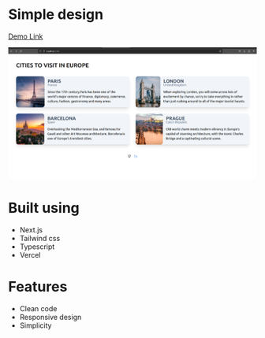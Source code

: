 # Simple design

[Demo Link](https://sessami-eta.vercel.app/)

<img src="/project/screenshot.png">

# Built using

- Next.js
- Tailwind css
- Typescript
- Vercel

# Features

- Clean code
- Responsive design
- Simplicity
